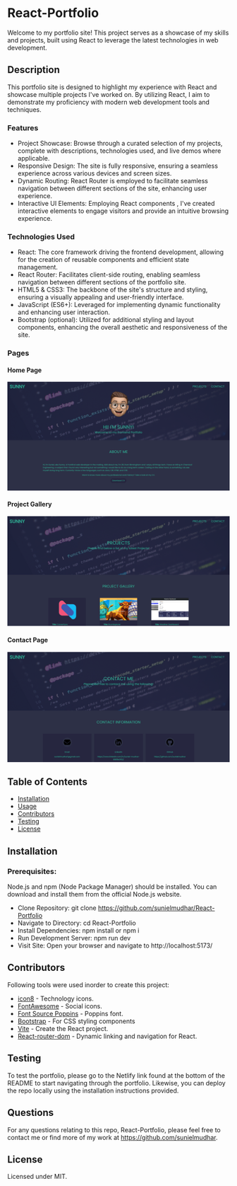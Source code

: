 # React-Portfolio
Welcome to my portfolio site! This project serves as a showcase of my skills and projects, built using React to leverage the latest technologies in web development.

  ## Description
  This portfolio site is designed to highlight my experience with React and showcase multiple projects I've worked on. By utilizing React, I aim to demonstrate my proficiency with modern web development tools and techniques.

  ### Features
  * Project Showcase: Browse through a curated selection of my projects, complete with descriptions, technologies used, and live demos where applicable.
  * Responsive Design: The site is fully responsive, ensuring a seamless experience across various devices and screen sizes.
  * Dynamic Routing: React Router is employed to facilitate seamless navigation between different sections of the site, enhancing user experience.
  * Interactive UI Elements: Employing React components , I've created interactive elements to engage visitors and provide an intuitive browsing experience.
  
  ### Technologies Used
  * React: The core framework driving the frontend development, allowing for the creation of reusable components and efficient state management.
  * React Router: Facilitates client-side routing, enabling seamless navigation between different sections of the portfolio site.
  * HTML5 & CSS3: The backbone of the site's structure and styling, ensuring a visually appealing and user-friendly interface.
  * JavaScript (ES6+): Leveraged for implementing dynamic functionality and enhancing user interaction.
  * Bootstrap (optional): Utilized for additional styling and layout components, enhancing the overall aesthetic and responsiveness of the site.

  ### Pages

  #### Home Page

<p align="center">
<img src="/src/assets/readme/homepage.png" alt="Home Page" />
</p>

  #### Project Gallery

<p align="center">
<img src="/src/assets/readme/projectgallery.png" alt="Project Gallery" />
</p>

 #### Contact Page

<p align="center">
<img src="/src/assets/readme/contactpage.png" alt="Contact Page" />
</p>

  ## Table of Contents
  * [Installation](#Installation)
  * [Usage](#Usage)
  * [Contributors](#Contributors)
  * [Testing](#Test)
  * [License](#lLicense)
  
  ## Installation

  ### Prerequisites:
  Node.js and npm (Node Package Manager) should be installed. You can download and install them from the official Node.js website.

  * Clone Repository: git clone https://github.com/sunielmudhar/React-Portfolio
  * Navigate to Directory: cd React-Portfolio
  * Install Dependencies: npm install or npm i
  * Run Development Server: npm run dev
  * Visit Site: Open your browser and navigate to http://localhost:5173/

  ## Contributors
  Following tools were used inorder to create this project: 

  * [icon8](https://www.npmjs.com/package/@fontsource/poppins) - Technology icons.
  * [FontAwesome](ttps://fontawesome.com/) - Social icons.
  * [Font Source Poppins](https://www.npmjs.com/package/@fontsource/poppins) - Poppins font.
  * [Bootstrap](https://getbootstrap.com/docs/5.0/getting-started/introduction/) - For CSS styling components
  * [Vite](https://vitejs.dev/) - Create the React project.
  * [React-router-dom](https://reactrouter.com/en/main) - Dynamic linking and navigation for React.

  ## Testing
  To test the portfolio, please go to the Netlify link found at the bottom of the README to start navigating through the portfolio. Likewise, you can deploy the repo locally using the installation instructions provided.

  ## Questions
  For any questions relating to this repo, React-Portfolio, please feel free to contact me or find more of my work at https://github.com/sunielmudhar.

  ## License
  Licensed under MIT.